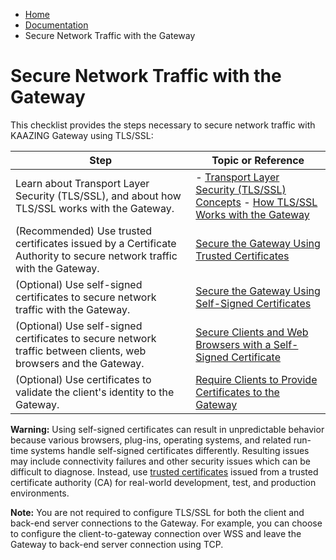-   [Home](../../index.md)
-   [Documentation](../index.md)
-   Secure Network Traffic with the Gateway

Secure Network Traffic with the Gateway
==========================================

This checklist provides the steps necessary to secure network traffic with KAAZING Gateway using TLS/SSL:

| Step                                                                                                                 | Topic or Reference                                                                                               |
|----------------------------------------------------------------------------------------------------------------------|------------------------------------------------------------------------------------------------------------------|
| Learn about Transport Layer Security (TLS/SSL), and about how TLS/SSL works with the Gateway.                        | - [Transport Layer Security (TLS/SSL) Concepts](c_tls.md) - [How TLS/SSL Works with the Gateway](u_tls_works.md) |
| (Recommended) Use trusted certificates issued by a Certificate Authority to secure network traffic with the Gateway. | [Secure the Gateway Using Trusted Certificates](p_tls_trusted.md)                                                |
| (Optional) Use self-signed certificates to secure network traffic with the Gateway.                                  | [Secure the Gateway Using Self-Signed Certificates](p_tls_selfsigned.md)                                         |
| (Optional) Use self-signed certificates to secure network traffic between clients, web browsers and the Gateway.     | [Secure Clients and Web Browsers with a Self-Signed Certificate](p_tls_clientapp.md)                             |
| (Optional) Use certificates to validate the client's identity to the Gateway.                                        | [Require Clients to Provide Certificates to the Gateway](p_tls_mutualauth.md)                                    |

<span class="alert">**Warning:** Using self-signed certificates can result in unpredictable behavior because various browsers, plug-ins, operating systems, and related run-time systems handle self-signed certificates differently. Resulting issues may include connectivity failures and other security issues which can be difficult to diagnose. Instead, use [trusted certificates](p_tls_trusted.md) issued from a trusted certificate authority (CA) for real-world development, test, and production environments.</span>

**Note:** You are not required to configure TLS/SSL for both the client and back-end server connections to the Gateway. For example, you can choose to configure the client-to-gateway connection over WSS and leave the Gateway to back-end server connection using TCP.


